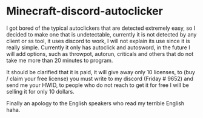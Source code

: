 # Minecraft-discord-autoclicker

I got bored of the typical autoclickers that are detected extremely easy, so I decided to make one that is undetectable, currently it is not detected by any client or ss tool, it uses discord to work, I will not explain its use since it is really simple. Currently it only has autoclick and autosword, in the future I will add options, such as throwpot, autorun, criticals and others that do not take me more than 20 minutes to program.

It should be clarified that it is paid, it will give away only 10 licenses, to (buy / claim your free license) you must write to my discord (Friday # 9652) and send me your HWID, to people who do not reach to get it for free I will be selling it for only 10 dollars.

Finally an apology to the English speakers who read my terrible English haha.
